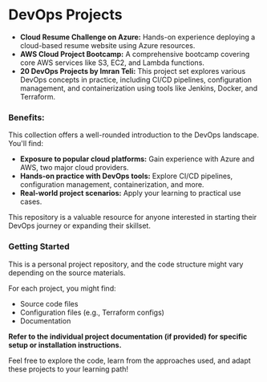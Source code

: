 # DevOps Projects

* **Cloud Resume Challenge on Azure:** Hands-on experience deploying a cloud-based resume website using Azure resources.
* **AWS Cloud Project Bootcamp:** A comprehensive bootcamp covering core AWS services like S3, EC2, and Lambda functions.
* **20 DevOps Projects by Imran Teli:** This project set explores various DevOps concepts in practice, including CI/CD pipelines, configuration management, and containerization using tools like Jenkins, Docker, and Terraform.

### Benefits:

This collection offers a well-rounded introduction to the DevOps landscape. You'll find:

* **Exposure to popular cloud platforms:** Gain experience with Azure and AWS, two major cloud providers.
* **Hands-on practice with DevOps tools:** Explore CI/CD pipelines, configuration management, containerization, and more.
* **Real-world project scenarios:** Apply your learning to practical use cases.

This repository is a valuable resource for anyone interested in starting their DevOps journey or expanding their skillset. 

### Getting Started

This is a personal project repository, and the code structure might vary depending on the source materials. 

For each project, you might find:

* Source code files 
* Configuration files (e.g., Terraform configs)
* Documentation

**Refer to the individual project documentation (if provided) for specific setup or installation instructions.**


Feel free to explore the code, learn from the approaches used, and adapt these projects to your learning path!
